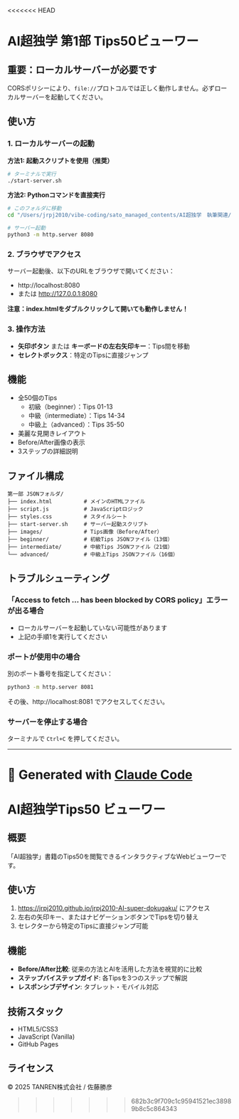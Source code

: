 <<<<<<< HEAD
# AI超独学 第1部 Tips50ビューワー

## 重要：ローカルサーバーが必要です

CORSポリシーにより、`file://`プロトコルでは正しく動作しません。必ずローカルサーバーを起動してください。

## 使い方

### 1. ローカルサーバーの起動

**方法1: 起動スクリプトを使用（推奨）**
```bash
# ターミナルで実行
./start-server.sh
```

**方法2: Pythonコマンドを直接実行**
```bash
# このフォルダに移動
cd "/Users/jrpj2010/vibe-coding/sato_managed_contents/AI超独学　執筆関連/20250718 SBクリエイティブ定例/第一部 JSONフォルダ"

# サーバー起動
python3 -m http.server 8080
```

### 2. ブラウザでアクセス

サーバー起動後、以下のURLをブラウザで開いてください：
- http://localhost:8080
- または http://127.0.0.1:8080

**注意：index.htmlをダブルクリックして開いても動作しません！**

### 3. 操作方法

- **矢印ボタン** または **キーボードの左右矢印キー**：Tips間を移動
- **セレクトボックス**：特定のTipsに直接ジャンプ

## 機能

- 全50個のTips
  - 初級（beginner）：Tips 01-13
  - 中級（intermediate）：Tips 14-34
  - 中級上（advanced）：Tips 35-50
- 美麗な見開きレイアウト
- Before/After画像の表示
- 3ステップの詳細説明

## ファイル構成

```
第一部 JSONフォルダ/
├── index.html          # メインのHTMLファイル
├── script.js           # JavaScriptロジック
├── styles.css          # スタイルシート
├── start-server.sh     # サーバー起動スクリプト
├── images/             # Tips画像（Before/After）
├── beginner/           # 初級Tips JSONファイル（13個）
├── intermediate/       # 中級Tips JSONファイル（21個）
└── advanced/           # 中級上Tips JSONファイル（16個）
```

## トラブルシューティング

### 「Access to fetch ... has been blocked by CORS policy」エラーが出る場合
- ローカルサーバーを起動していない可能性があります
- 上記の手順1を実行してください

### ポートが使用中の場合
別のポート番号を指定してください：
```bash
python3 -m http.server 8081
```
その後、http://localhost:8081 でアクセスしてください。

### サーバーを停止する場合
ターミナルで `Ctrl+C` を押してください。

---

🎯 Generated with [Claude Code](https://claude.ai/code)
=======
# AI超独学Tips50 ビューワー

## 概要
「AI超独学」書籍のTips50を閲覧できるインタラクティブなWebビューワーです。

## 使い方
1. https://jrpj2010.github.io/jrpj2010-AI-super-dokugaku/ にアクセス
2. 左右の矢印キー、またはナビゲーションボタンでTipsを切り替え
3. セレクターから特定のTipsに直接ジャンプ可能

## 機能
- **Before/After比較**: 従来の方法とAIを活用した方法を視覚的に比較
- **ステップバイステップガイド**: 各Tipsを3つのステップで解説
- **レスポンシブデザイン**: タブレット・モバイル対応

## 技術スタック
- HTML5/CSS3
- JavaScript (Vanilla)
- GitHub Pages

## ライセンス
© 2025 TANREN株式会社 / 佐藤勝彦
>>>>>>> 682b3c9f709c1c95941521ec38989b8c5c864343
